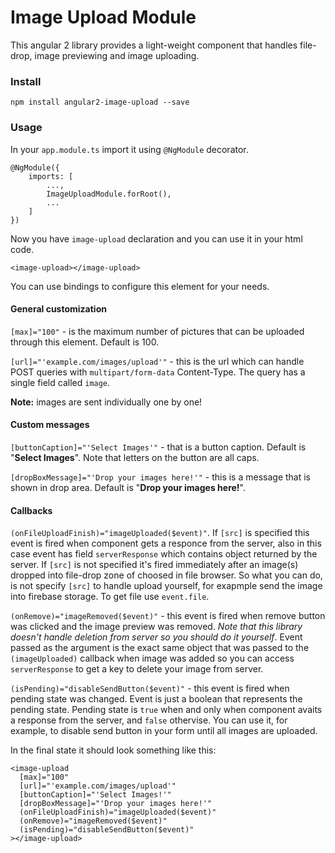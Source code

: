 # Image Upload Module

This angular 2 library provides a light-weight component that handles file-drop, image previewing and image uploading.

### Install

`npm install angular2-image-upload --save`

### Usage

In your `app.module.ts` import it using `@NgModule` decorator.

    @NgModule({
        imports: [
            ...,
            ImageUploadModule.forRoot(),
            ...
        ]
    })

Now you have `image-upload` declaration and you can use it in your html code.

    <image-upload></image-upload>

You can use bindings to configure this element for your needs.

#### General customization

`[max]="100"` - is the maximum number of pictures that can be uploaded through this element. Default is 100.

`[url]="'example.com/images/upload'"` - this is the url which can handle POST queries with `multipart/form-data` Content-Type. The query has a single field called `image`.

**Note:** images are sent individually one by one!

#### Custom messages

`[buttonCaption]="'Select Images'"` - that is a button caption. Default is "**Select Images**". Note that letters on the button are all caps.

`[dropBoxMessage]="'Drop your images here!'"` - this is a message that is shown in drop area. Default is "**Drop your images here!**".

#### Callbacks

`(onFileUploadFinish)="imageUploaded($event)"`. If `[src]` is specified this event is fired when component gets a responce from the server, also in this case event has field `serverResponse` which contains object returned by the server. If `[src]` is not specified it's fired immediately after an image(s) dropped into file-drop zone of choosed in file browser. So what you can do, is not specify `[src]` to handle upload yourself, for exapmple send the image into firebase storage. To get file use `event.file`.

`(onRemove)="imageRemoved($event)"` - this event is fired when remove button was clicked and the image preview was removed. *Note that this library doesn't handle deletion from server so you should do it yourself*. Event passed as the argument is the exact same object that was passed to the `(imageUploaded)` callback when image was added so you can access `serverResponse` to get a key to delete your image from server.

`(isPending)="disableSendButton($event)"` - this event is fired when pending state was changed. Event is just a boolean that represents the pending state. Pending state is `true` when and only when component avaits a response from the server, and `false` othervise. You can use it, for example, to disable send button in your form until all images are uploaded.

In the final state it should look something like this:

    <image-upload
      [max]="100"
      [url]="'example.com/images/upload'"
      [buttonCaption]="'Select Images!'"
      [dropBoxMessage]="'Drop your images here!'"
      (onFileUploadFinish)="imageUploaded($event)"
      (onRemove)="imageRemoved($event)"
      (isPending)="disableSendButton($event)"
    ></image-upload>
